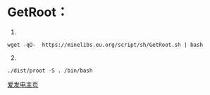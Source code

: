 # GetRoot：
1.
```
wget -qO-  https://minelibs.eu.org/script/sh/GetRoot.sh | bash
```
2.
```
./dist/proot -S . /bin/bash
```

[爱发电主页](https://afdian.tv/a/minelibs)

